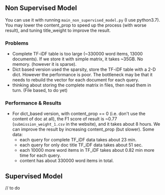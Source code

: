 ## Non Supervised Model
You can use it with running `main_non_supervised_model.py` (I use python3.7).
You may lower the content_prop to speed up the process (with worse result), and tuning title_weight to improve the result.
### Problems
- Complete TF-iDF table is too large (~330000 word items, 13000 documents). If we store it with simple matrix, it takes ~35GB. No memory. (however it is sparse). 
- Dict based version used the sparsity, store the TF-iDF table with a 2-D dict. However the performance is poor. The bottleneck may be that it needs to rebuild the vector for each document for each query.
- thinking about storing the complete matrix in files, then read them in turn. (File based, to do yet)

### Performance & Results
- For dict_based version, with content_prop == 0 (i.e. don't use the content of doc at all), the F1 score of result is ~0.77 (`submission_weight_1.csv` in the website), and it takes about 8 hours. We can improve the result by increasing content_prop (but slower). Some data:
    - each query for complete TF_iDF data takes about 23 min.
    - each query for only doc title TF_iDF data takes about 51 sec.
    - each 10000 more word items in TF_iDF takes about 0.82 min more time for each query.
    - content has about 330000 word items in total.



## Supervised Model
// to do
